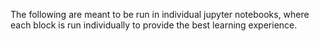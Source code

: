 The following are meant to be run in individual jupyter notebooks, where each block is run individually to provide the best learning experience.
